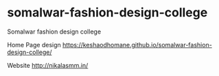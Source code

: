 # somalwar-fashion-design-college
Somalwar fashion design college

Home Page design
https://keshaodhomane.github.io/somalwar-fashion-design-college/

Website
http://nikalasmm.in/
